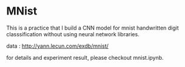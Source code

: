 # MNist
This is a practice that I build a CNN model for mnist handwritten digit classsification without using neural network libraries.

data : http://yann.lecun.com/exdb/mnist/

for details and experiment result, please checkout mnist.ipynb.
